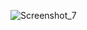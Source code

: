 ![Screenshot_7](https://github.com/dev-alihasan/fitness_faq_layout/assets/101947194/428dfd9b-e9eb-47ca-b265-ad3bfccf7cfa)
